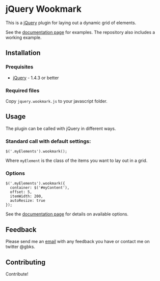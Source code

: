 jQuery Wookmark
===============

This is a [jQuery](http://www.jquery.com) plugin for laying out a dynamic grid of elements.

See the [documentation page](http://www.wookmark.com/jquery-plugin) for examples.
The repository also includes a working example.


Installation
------------

### Prequisites

 * [jQuery](http://www.jquery.com) - 1.4.3 or better
 
### Required files

Copy `jquery.wookmark.js` to your javascript folder.


Usage
-----

The plugin can be called with jQuery in different ways.
    
### Standard call with default settings:

    $('.myElements').wookmark();
    
Where `myElement` is the class of the items you want to lay out in a grid.

### Options

    $('.myElements').wookmark({
      container: $('#myContent'),
      offset: 5,
      itemWidth: 200,
      autoResize: true
    });

See the [documentation page](http://www.wookmark.com/jquery-plugin) for details on available options.

Feedback
--------

Please send me an [email](chri@sto.ph) with any feedback you have or contact me on twitter @gbks.

Contributing
------------

Contribute!